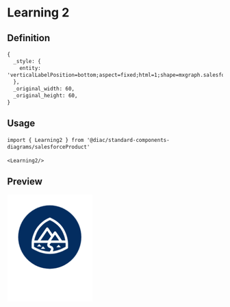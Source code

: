 # Learning 2

## Definition

```
{
  _style: { 
    entity: 'verticalLabelPosition=bottom;aspect=fixed;html=1;shape=mxgraph.salesforce.learning2;',
  },
  _original_width: 60,
  _original_height: 60,
}
```

## Usage

```
import { Learning2 } from '@diac/standard-components-diagrams/salesforceProduct'

<Learning2/>
```

## Preview

<img src="./learning-2.png" width="200"/>
